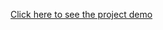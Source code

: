 [Click here to see the project demo]([https://poetic-blancmange-c0d678.netlify.app/](https://66f53be47e5eafc2edab0797--product-listings-app.netlify.app/))
